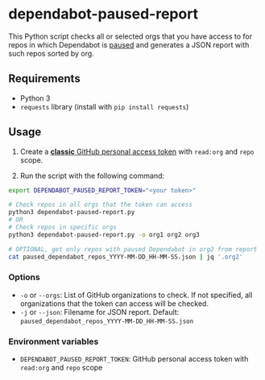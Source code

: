 # dependabot-paused-report

This Python script checks all or selected orgs that you have access to for repos in which Dependabot is [paused](https://github.blog/changelog/2023-01-12-dependabot-pull-requests-pause-for-inactivity/) and generates a JSON report with such repos sorted by org.

## Requirements

- Python 3
- `requests` library (install with `pip install requests`)

## Usage

1. Create a [**classic** GitHub personal access token](https://docs.github.com/en/authentication/keeping-your-account-and-data-secure/managing-your-personal-access-tokens#creating-a-personal-access-token-classic) with `read:org` and `repo` scope.

2. Run the script with the following command:

```bash
export DEPENDABOT_PAUSED_REPORT_TOKEN="<your token>"

# Check repos in all orgs that the token can access
python3 dependabot-paused-report.py
# OR
# Check repos in specific orgs
python3 dependabot-paused-report.py -o org1 org2 org3

# OPTIONAL, get only repos with paused Dependabot in org2 from report
cat paused_dependabot_repos_YYYY-MM-DD_HH-MM-SS.json | jq '.org2'
```

### Options

- `-o` or `--orgs`: List of GitHub organizations to check. If not specified, all organizations that the token can access will be checked.
- `-j` or `--json`: Filename for JSON report. Default: `paused_dependabot_repos_YYYY-MM-DD_HH-MM-SS.json`

### Environment variables
- `DEPENDABOT_PAUSED_REPORT_TOKEN`: GitHub personal access token with `read:org` and `repo` scope
